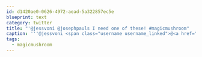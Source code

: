```yaml
---
id: d1420ae0-0626-4972-aead-5a322857ec5e
blueprint: text
category: twitter
title: "'@jessvoni @josephpauls I need one of these! #magicmushroom"
caption: '''@jessvoni <span class="username username_linked">@<a href="https://twitter.com/josephpauls" title="joseph pauls">josephpauls</a></span> I need one of these! <span class="hashtag hashtag_local">#<a href="http://tweettemp.darylchymko.ca/?tag=magicmushroom">magicmushroom</a>'
tags:
  - magicmushroom
---
```

